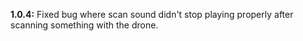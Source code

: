 **1.0.4:** Fixed bug where scan sound didn't stop playing properly after scanning something with the drone.
